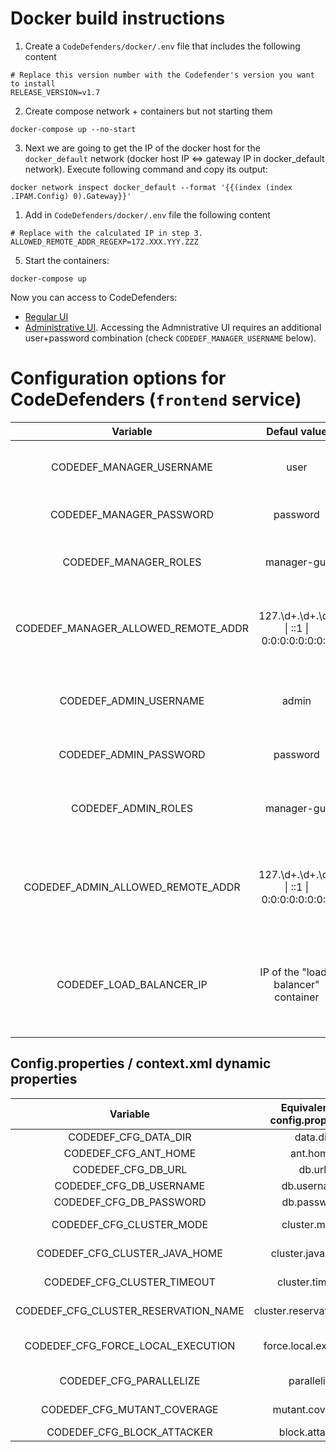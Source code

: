 # Docker build instructions

1. Create a ```CodeDefenders/docker/.env``` file that includes the following content
```
# Replace this version number with the Codefender's version you want to install
RELEASE_VERSION=v1.7
```

2. Create compose network + containers but not starting them
```
docker-compose up --no-start
```

3. Next we are going to get the IP of the docker host for the ```docker_default``` network (docker host IP <=> gateway IP in docker_default network). Execute following command and copy its output:
```
docker network inspect docker_default --format '{{(index (index .IPAM.Config) 0).Gateway}}'
```
1. Add in ```CodeDefenders/docker/.env``` file the following content
```
# Replace with the calculated IP in step 3.
ALLOWED_REMOTE_ADDR_REGEXP=172.XXX.YYY.ZZZ
```

5. Start the containers:
```
docker-compose up
```

Now you can access to CodeDefenders:
- [Regular UI](http://localhost/codedefenders)
- [Administrative UI](http://localhost/codedefenders/admin). Accessing the Admnistrative UI requires an additional user+password combination (check ```CODEDEF_MANAGER_USERNAME``` below).

# Configuration options for CodeDefenders (```frontend``` service)

| Variable                            | Defaul value | Meaning |
| :---:                               |    :----:    | :---: |
| CODEDEF_MANAGER_USERNAME            | user         | Username for the [Apache Tomcat manager](https://tomcat.apache.org/tomcat-9.0-doc/manager-howto.html#Configuring_Manager_Application_Access) |
| CODEDEF_MANAGER_PASSWORD            | password     | Apache Tomcat manager user password |
| CODEDEF_MANAGER_ROLES               | manager-gui  | Roles asigned to the Apache Tomcat manager user |
| CODEDEF_MANAGER_ALLOWED_REMOTE_ADDR | 127.\d+.\d+.\d+ &#124; ::1 &#124; 0:0:0:0:0:0:0:1                                      | [Regular expression to check allowed IPs for Apache Tomcat manager](https://tomcat.apache.org/tomcat-9.0-doc/config/valve.html#Remote_Address_Valve) |
| CODEDEF_ADMIN_USERNAME              | admin        | Username used to access CodeDefenders administrative interface |
| CODEDEF_ADMIN_PASSWORD              | password     | CodeDefenders administrative user password |
| CODEDEF_ADMIN_ROLES                 | manager-gui  | Roles asigned to the CodeDefenders administrative user |
| CODEDEF_ADMIN_ALLOWED_REMOTE_ADDR | 127.\d+.\d+.\d+ &#124; ::1 &#124; 0:0:0:0:0:0:0:1                                      | [Regular expression to check allowed IPs](https://tomcat.apache.org/tomcat-9.0-doc/config/filter.html#Remote_Address_Filter) to access CodeDefender's Administrative UI |
| CODEDEF_LOAD_BALANCER_IP            | IP of the "load-balancer" container | IP of the load-balancer use for CodeDefenders. This IP is configured as an [Apache Tomcat remote trusted proxy](https://tomcat.apache.org/tomcat-9.0-doc/config/valve.html#Remote_IP_Valve). |

## Config.properties / context.xml dynamic properties
| Variable                             | Equivalent in config.properties | Defaul value                  | Meaning |
| :---:                                | :----:                          | :---:                         | :---: |
| CODEDEF_CFG_DATA_DIR                 | data.dir                        | /codedefenders                | The main Code Defenders folder. |
| CODEDEF_CFG_ANT_HOME                 | ant.home                        | /usr                          | Location of Ant command. |
| CODEDEF_CFG_DB_URL                   | db.url                          | jdbc:mysql://db:3306/defender | JDBC url to connect MySQL server. |
| CODEDEF_CFG_DB_USERNAME              | db.username                     | defender                      | Database user name |
| CODEDEF_CFG_DB_PASSWORD              | db.password                     | defender                      | Database password |
| CODEDEF_CFG_CLUSTER_MODE             | cluster.mode                    | disabled                      | Execute tests in cluster mode (SLURM) (see src/main/java/org/codedefenders/execution/AntRunner.java). |
| CODEDEF_CFG_CLUSTER_JAVA_HOME        | cluster.java.home               |                               | Java Home on cluster (see src/main/java/org/codedefenders/execution/AntRunner.java). |
| CODEDEF_CFG_CLUSTER_TIMEOUT          | cluster.timeout                 |                               | SLURM Job timeout (see src/main/java/org/codedefenders/execution/AntRunner.java). |
| CODEDEF_CFG_CLUSTER_RESERVATION_NAME | cluster.reservation.name        |                               | SLURM reservation name (see src/main/java/org/codedefenders/execution/AntRunner.java). |
| CODEDEF_CFG_FORCE_LOCAL_EXECUTION    | force.local.execution           | enabled                       | Force compilation and testing of original version on the local machine (see src/main/java/org/codedefenders/execution/AntRunner.java). |
| CODEDEF_CFG_PARALLELIZE              | parallelize                     | enabled                       | Parallelize Ant task execution (see src/main/java/org/codedefenders/execution/KillMap.java). |
| CODEDEF_CFG_MUTANT_COVERAGE          | mutant.coverage                 | enabled                       | Skip tests on mutants that are not covered (see src/main/java/org/codedefenders/execution/KillMap.java). |
| CODEDEF_CFG_BLOCK_ATTACKER           | block.attacker                  | enabled                       | Block the attackers if there are pending equivalence duels. |


